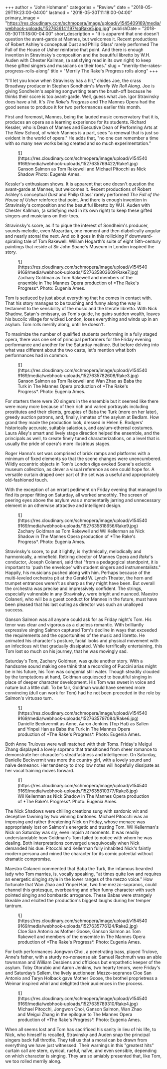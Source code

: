 +++
author = "John Hohmann"
categories = "Review"
date = "2018-05-29T19:23:00-04:00"
lastmod = "2018-05-30T11:18:00-04:00"
primary_image = "https://res.cloudinary.com/schmopera/image/upload/v1545409169/media/webhook-uploads/1527636141197/sqRake5.jpg.jpg"
publishDate = "2018-05-30T11:18:00-04:00"
short_description = "It is apparent that one doesn&#039;t question the avant-garde at Mannes, but welcomes it. Recent productions of Robert Ashley&#039;s conceptual Dust and Philip Glass&#039; rarely performed The Fall of the House of Usher reinforce that point. And there is enough invention in Stravinsky&#039;s composition and the beautiful libretto by W.H. Auden with Chester Kallman, (a satisfying read in its own right) to keep these gifted singers and musicians on their toes."
slug = "merrily-the-rakes-progress-rolls-along"
title = "Merrily The Rake&#039;s Progress rolls along"
+++

"I'll let you know when Stravinsky has a hit," chides Joe, the crass Broadway producer in Stephen Sondheim's *Merrily We Roll Along*. Joe is giving Sondheim's aspiring songwriting team the brush-off because he thinks their score is too avant-garde. Well, guess what Joe. Igor Stravinsky does have a hit. It's *The Rake's Progress* and The Mannes Opera had the good sense to produce it for two performances earlier this month.

First and foremost, Mannes, being the lauded music conservatory that it is, produces an opera as a learning experience for its students. Richard Kessler, who is Dean of Mannes and Executive Dean of Performing Arts at The New School, of which Mannes is a part, sees "a renewal that is just so evident in the world of opera." He adds that, "no one can remember a time with so many new works being created and so much experimentation."

<figure data-type="image">
![](https://res.cloudinary.com/schmopera/image/upload/v1545409169/media/webhook-uploads/1527635769422/Rake1.jpg)
<figcaption>Ganson Salmon as Tom Rakewell and Michael Pitocchi as Nick Shadow Photo: Eugenia Ames.</figcaption>
</figure>

Kessler's enthusiasm shows. It is apparent that one doesn't question the avant-garde at Mannes, but welcomes it. Recent productions of Robert Ashley's conceptual *Dust* and Philip Glass' rarely performed *The Fall of the House of Usher* reinforce that point. And there is enough invention in Stravinsky's composition and the beautiful libretto by W.H. Auden with Chester Kallman, (a satisfying read in its own right) to keep these gifted singers and musicians on their toes.

Stravinsky's score, as if to pique the interest of Sondheim's producer, sounds melodic, even Mozartian, one moment and then diabolically angular and nearly atonal the next. And so it goes in this rollicking if downward-spiraling tale of Tom Rakewell. William Hogarth's suite of eight 18th-century paintings that reside at Sir John Soane's Museum in London inspired the story. 

<figure data-type="image">
![](https://res.cloudinary.com/schmopera/image/upload/v1545409169/media/webhook-uploads/1527635803609/Rake7.jpg)
<figcaption>Zachary Goldman as Tom Rakewell and members of the ensemble in The Mannes Opera production of *The Rake's Progress*. Photo: Eugenia Ames.</figcaption>
</figure>

Tom is seduced by just about everything that he comes in contact with. That his story manages to be touching and funny along the way is testament to the sensibility of the music and the literate libretto. With Nick Shadow, Satan's emissary, as Tom's guide, he gains sudden wealth, leaves his bucolic village for wicked London, loses everything and winds up in an asylum. Tom rolls merrily along, until he doesn't.

To maximize the number of qualified students performing in a fully staged opera, there was one set of principal performers for the Friday evening performance and another for the Saturday matinee. But before delving into what was different about the two casts, let's mention what both performances had in common.

<figure data-type="image">
![](https://res.cloudinary.com/schmopera/image/upload/v1545409169/media/webhook-uploads/1527635782608/Rake3.jpg)
<figcaption>Ganson Salmon as Tom Rakewell and Wan Zhao as Baba the Turk in The Mannes Opera production of *The Rake's Progress*. Photo: Eugenia Ames.</figcaption>
</figure>

For starters there were 20 singers in the ensemble but it seemed like there were many more because of their rich and varied portrayals including prostitutes and their clients, groupies of Baba the Turk (more on her later), greedy auction patrons, and, finally, inmates of the asylum at Bedlam. How grand they made the production look, dressed in Helen E. Rodgers' historically accurate, suitably salacious, and asylum-ethereal costumes. Laura Alley's smart and lively stage direction helped the ensemble, and the principals as well, to create finely tuned characterizations, on a level that is usually the pride of opera's more illustrious stages.

Roger Hanna's set was comprised of brick ramps and platforms with a minimum of fixed elements so that the scene changes were unencumbered. Wildly eccentric objects in Tom's London digs evoked Soane's eclectic museum collection, as clever a visual reference as one could hope for. A versatile curtain draped over part of the set was a useful and appropriately old-fashioned touch.

With the exception of an errant pediment on Friday evening that managed to find its proper fitting on Saturday, all worked smoothly. The screen of peering eyes above the asylum was a momentarily jarring and unnecessary element in an otherwise attractive and intelligent design.

<figure data-type="image">
![](https://res.cloudinary.com/schmopera/image/upload/v1545409169/media/webhook-uploads/1527635818656/Rake9.jpg)
<figcaption>Zachary Goldman as Tom Rakewell and Wil Kellerman as Nick Shadow in The Mannes Opera production of *The Rake's Progress*. Photo: Eugenia Ames.</figcaption>
</figure>

Stravinsky's score, to put it lightly, is rhythmically, melodically and harmonically, a minefield. Retiring director of Mannes Opera and *Rake*'s conductor, Joseph Colaneri, said that "from a pedagogical standpoint, it is important to 'push the envelope' with student singers and instrumentalists." Happily, his musicians pushed along with him. Perhaps because of the multi-leveled orchestra pit at the Gerald W. Lynch Theater, the horn and trumpet entrances weren't as sharp as they might have been. But overall the orchestra was precise and impressively confident. The strings, especially vulnerable in any Stravinsky, were bright and nuanced. Maestro Colaneri, who will be a guest conduct for Mannes in the future, must have been pleased that his last outing as director was such an unalloyed success.

Ganson Salmon was all anyone could ask for as Friday night's Tom. His tenor was clear and vigorous as a clueless romantic. With brilliantly expressive singing Salmon captured Tom's decline in ways that exceeded the requirements and the opportunities of the music and libretto. He animated his character's posture, facial looks and physical movement with an infectious wit that gradually dissipated. While terrifically entertaining, this Tom lost so much on his journey, that he was movingly sad.

Saturday's Tom, Zachary Goldman, was quite another story. With a handsome sound making one think that a recording of Puccini arias might be in his future, his Tom was congenial still water. Though steadily clouded by the temptations at hand, Goldman acquiesced to beautiful singing in place of deeper character development. His Tom was sweet in voice and nature but a little dull. To be fair, Goldman would have seemed more convincing (dull can work for Tom) had he not been preceded in the role by Salmon's virtuoso turn.

<figure data-type="image">
![](https://res.cloudinary.com/schmopera/image/upload/v1545409169/media/webhook-uploads/1527635797084/Rake6.jpg)
<figcaption>Danielle Beckvermit as Anne, Aaron Jenkins (Top Hat) as Sallen and Yinpei Han as Baba the Turk in The Mannes Opera production of *The Rake's Progress*. Photo: Eugenia Ames.</figcaption>
</figure>

Both Anne Truloves were well matched with their Toms. Friday's Meigui Zhang displayed a lovely soprano that transitioned from sheer romance to demonstrate her character's steadfastness and intelligence. On Saturday, Danielle Beckvermit was more the country girl, with a lovely sound and naive demeanor. Her tendency to drop low notes will hopefully dissipate as her vocal training moves forward.

<figure data-type="image">
![](https://res.cloudinary.com/schmopera/image/upload/v1545409169/media/webhook-uploads/1527635810377/Rake8.jpg)
<figcaption>Wil Kellerman as Nick Shadow in The Mannes Opera production of *The Rake's Progress*. Photo: Eugenia Ames.</figcaption>
</figure>

The Nick Shadows were chilling creations sung with sardonic wit and deceptive fawning by two winning baritones. Michael Pitocchi was an imposing and rather threatening Nick on Friday, whose menace was appropriately lost on Salmon's energetic and trusting Tom. Wil Kellerman's Nick on Saturday was sly, even impish at moments. It was readily understandable how Goldman's Tom failed to notice with whom he was dealing. Both interpretations converged unequivocally when Nick demanded his due. Pitocchi and Kellerman fully inhabited Nick's faintly modern persona and mined the character for its comic potential without dramatic compromise.

Maestro Colaneri commented that Baba the Turk, the infamous bearded lady who Tom marries, is, vocally speaking, "at times quite low and requires an energetic singing style in the lower ranges of the mezzo voice." How fortunate that Wan Zhao and Yinpei Han, two fine mezzo-sopranos, could channel this grotesque, overbearing and often funny character with such pointed singing and bombastic arrogance. These Babas were strangely likeable and elicited the production's biggest laughs during her temper tantrum.

<figure data-type="image">
![](https://res.cloudinary.com/schmopera/image/upload/v1545409169/media/webhook-uploads/1527635776124/Rake2.jpg)
<figcaption>Cloe San Antonio as Mother Goose, Ganson Salmon as Tom Rakewell and members of the ensemble in The Mannes Opera production of *The Rake's Progress*. Photo: Eugenia Ames.</figcaption>
</figure>

For both performances Jongwon Choi, a penetrating bass, played Trulove, Anne's father, with a sturdy no-nonsense air. Samuel Rachmuth was an able townsman and William Desbiens and officious but empathetic keeper of the asylum. Toby Otorubio and Aaron Jenkins, two hearty tenors, were Friday's and Saturday’s Sellem, the lively auctioneer. Mezzo-sopranos Cloe San Antonio and Taryn Holback gave Mother Goose, the brothel proprietress a Weimar inspired whirl and delighted their audiences in the process.

<figure data-type="image">
![](https://res.cloudinary.com/schmopera/image/upload/v1545409169/media/webhook-uploads/1527635789310/Rake4.jpg)
<figcaption>Michael Pitocchi, Jongwon Choi, Ganson Salmon, Wan Zhao and Meigui Zhang in the epilogue to The Mannes Opera production of *The Rake's Progress*. Photo: Eugenia Ames.</figcaption>
</figure>

When all seems lost and Tom has sacrificed his sanity in lieu of his life, to Nick, who himself is recalled, Stravinsky and Auden snap the principal singers back full throttle. They tell us that a moral can be drawn from everything we have just witnessed. Their warnings in this "greatest hits" curtain call are stern, cynical, rueful, naïve, and even sensible, depending on which character is singing. They are so amiably presented that, like Tom, we too rolled merrily along.
